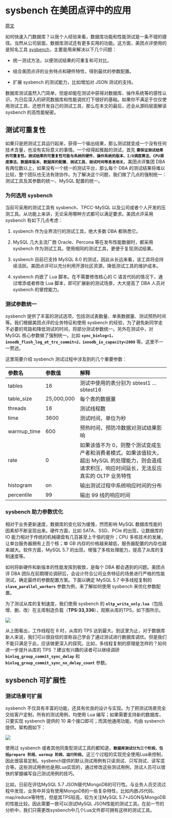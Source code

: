 # sysbench 在美团点评中的应用

[原文](https://tech.meituan.com/2017/07/14/sysbench-meituan.html)

如何快速入门数据库？以我个人经验来看，数据库功能和性能测试是一条不错的捷径。当然从公司层面，数据库测试还有更多实用的功能。这方面，美团点评使用的是知名工具 [sysbench](https://github.com/akopytov/sysbench)，主要是用来解决以下几个问题：

* 统一测试方法，以便测试结果的可重复和可对比。

* 结合美团点评的业务特点和硬件特性，得到最优的参数配置。

* 扩展 sysbench 的测试能力，比如增加对 JSON 测试的支持。

数据库测试虽然入门简单，但是却能在测试中获得对数据库、操作系统等的感性认识，为日后深入的研究数据库和性能调优打下很好的基础。如果你不满足于仅仅使用测试工具，还想开发自己的测试工具，那么在本文的最后，还会从源码层面解读 sysbench 的高性能秘密。

## 测试可重复性

如果只是把测试工具运行起来，获得一个输出结果，那么测试就变成一个没有任何技术含量，也没有实际意义的事情。一个经得起推敲的测试，首先 **`要保证测试结果的可重复性。测试结果的可重复性可能与系统的硬件、操作系统的版本、I/O调度算法、CPU调度算法、数据库版本、数据库的配置、测试工具、测试时间等息息相关`**。美团点评集团 DBA 有两位数以上，如果没有一个统一的测试平台，那么每个 DBA 的测试结果将难以比较，整个团队也无法有效协作。为了解决这个问题，我们做了几点的强制统一：测试工具及其参数的统一、MySQL 配置的统一。

### 为何选用 sysbench

当前可采用的测试工具有 sysbench、TPCC-MySQL 以及公司或者个人开发的压测工具。从功能上来讲，无论采用哪种方式都可以满足要求。美团点评采用 sysbench 有如下几点考虑：

1. sysbench 作为业界流行的测试工具，绝大多数 DBA 都熟悉它。

2. MySQL 几大主流厂商 Oracle、Percona 等在发布性能数据时，都采用 sysbench 作为测试工具。使用相同的测试工具，更便于复现测试结果。

3. sysbench 目前已支持 MySQL 8.0 的测试，因此从长远来看，该工具将会持续活跃。美团点评可以充分利用开源社区资源，降低测试工具的维护成本。

4. sysbench 内嵌了 Lua 脚本。在不需要修改核心的 C 语言代码的情况下，通过增添或者修改 Lua 脚本，即可扩展新的测试场景，大大提高了 DBA 人员对 sysbench 的掌控能力。

### 测试参数统一

sysbench 提供了丰富的测试选项，包括测试表数量、单表数据量、测试预热时间等。我们根据美团点评的业务特征和使用 sysbench 的经验，为了避免新同学走不必要的弯路和降低测试的时间，将部分测试参数统一。另外在测试中，对 MySQL 核心参数做了强制统一。比如 **`sync_binlog=1，innodb_flush_log_at_trx_commit=2，innodb_io_capacity=2000`** 等。这里不一一赘述。

这里简要介绍 sysbench 测试过程中涉及到的几个重要参数：

| 参数名 | 参数值 | 解释 |
| :- | :- | :- |
| tables | 16 | 测试中使用的表分别为 sbtest1 … sbtest16 |
| table_size | 25,000,000 | 每个表的数据量 |
| threads | 16 | 测试线程数 | 
| time | 3600 | 测试时间，单位为秒 |
| warmup_time | 600 | 预热时间，预防冷数据对测试结果影响 |
| rate | 0 | 如果该值不为 0，则整个测试变成生产者和消费者模式。如果该值较大，超出 MySQL 的处理能力，则会造成请求积压，响应时间延长，无法反应真实的 OLTP 业务特性 |
| histogram | on | 输出测试过程中系统响应时间的分布 |
| percentile | 99 | 输出 99 线的响应时间 |

### sysbench 助力参数优化

相对于业务更新速度，数据库的变化较为缓慢，然而影响 MySQL 数据库性能的因素却不断呈现出来。硬件方面，比如 SATA、SSD、PCIe 的出现，让数据库的 IO 能力相对于传统的机械硬盘有几百甚至上千倍的提升；CPU 多核技术的发展，让单台服务器拥有上百个核；单 GB 内存的价格越来越低，服务器配置的内存也越来越大。软件方面，MySQL 5.7 的出现，增强了多核处理能力，提高了从库的复制速度等。

如何将新硬件和新版本的性能发挥到极致，是每个 DBA 都会遇到的问题。美团点评 DBA 团队在前期理论调研后，会设计符合公司业务特征的场景进行严格的性能测试，确定最终的参数配置方案。下面以确定 MySQL 5.7 中多线程复制的 **`slave_parallel_workers`** 参数为例，来了解如何使用 sysbench 来优化参数配置。

为了测试从库的复制速度，我们使用 sysbench 的 **`oltp_write_only.lua`**（包括增、删、改）在主库制造负载（**TPS:33,336**），观察从库的TPS，如下图所示。

![]( "slave_parallel_workers")

从上图看出，工作线程在 8 时，从库的 TPS 达到最大。到这里为止，对于数据库新人来说，我们可以很自信的宣称自己学会了通过测试进行数据库调优。但是我们不能只满足于此，应该做更深入的探究。比如，多线程复制的原理是怎样的？如何进一步提升从库的 TPS ？建议有兴趣的读者可以继续调研 **`binlog_group_commit_sync_delay`** 和 **`binlog_group_commit_sync_no_delay_count`** 参数。

## sysbench 可扩展性

### 测试场景可扩展

sysbench 不仅具有丰富的功能，还具有优良的设计与实现。为了把测试场景完全交给客户定制，所有的测试用例，均使用 Lua 编写；如果需要支持新的数据库，只要实现 sysbench 提供的 10 来个接口即可；而其他通用功能，均由 sysbench 提供。架构图如下：

![]( "架构图")

使用过 sysbench 或者其他同类型测试工具的都知道，**`数据库测试分为三个阶段，包括prepare 阶段、warmup 阶段、运行阶段`**。这三个过程的实现完全使用Lua来控制，因此很容易定制。sysbench提供的默认测试用例有只读测试、只写测试、读写混合等。这些测试用例也是用Lua实现的，通过修改这些测试用例，测试人员可以很快的掌握编写自己测试用例的技巧。

比如，日前在评估MySQL 5.7 JSON替代MongoDB的可行性。与业务人员交流过程中发现，业务中并没有使用MongoDB的一些复杂特性，比如内嵌JS代码、map/reduce等特性，但是其TPS较高，较为关注MySQL 5.7+JSON与MongoDB的性能比较。因此需要一款可以测试MySQL JSON性能的测试工具。在前一节的分析中，我们只需更改sysbench中几个Lua文件即可拥有这样的测试工具。

